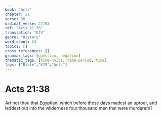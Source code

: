 ```yaml
---
book: "Acts"
chapter: 21
verse: 38
ordinal_verse: 27703
ref: "Acts 21:38"
translation: "KJV"
genre: "History"
word_count: 24
topics: []
cross_references: []
grammar_tags: [question, negation]
thematic_tags: [time-units, time-period, time]
tags: ["Bible","KJV","Acts"]
---
```


# Acts 21:38

Art not thou that Egyptian, which before these days madest an uproar, and leddest out into the wilderness four thousand men that were murderers?
